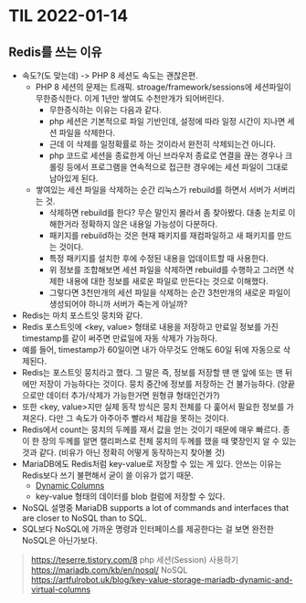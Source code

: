 # TIL 2022-01-14

## Redis를 쓰는 이유

- 속도?(도 맞는데) -> PHP 8 세션도 속도는 괜찮은편.
  - PHP 8 세션의 문제는 트래픽. stroage/framework/sessions에 세션파일이 무한증식한다. 이게 1년만 쌓여도 수천만개가 되어버린다.
    - 무한증식하는 이유는 다음과 같다.
    - php 세션은 기본적으로 파일 기반인데, 설정에 따라 일정 시간이 지나면 세션 파일을 삭제한다.
    - 근데 이 삭제를 일정확률로 하는 것이라서 완전히 삭제되는건 아니다.
    - php 코드로 세션을 종료한게 아닌 브라우저 종료로 연결을 끊는 경우나 크롤링 등에서 프로그램을 연속적으로 접근한 경우에는 세션 파일이 그대로 남아있게 된다.
  - 쌓여있는 세션 파일을 삭제하는 순간 리눅스가 rebuild를 하면서 서버가 서버리는 것.
    - 삭제하면 rebuild를 한다? 무슨 말인지 몰라서 좀 찾아봤다. 대충 눈치로 이해한거라 정확하지 않은 내용일 가능성이 다분하다.
    - 패키지를 rebuild하는 것은 현재 패키지를 재컴파일하고 새 패키지를 만드는 것이다.
    - 특정 패키지를 설치한 후에 수정된 내용을 업데이트할 때 사용한다.
    - 위 정보를 조합해보면 세션 파일을 삭제하면 rebuild를 수행하고 그러면 삭제한 내용에 대한 정보를 새로운 파일로 만든다는 것으로 이해했다.
    - 그렇다면 3천만개의 세션 파일을 삭제하는 순간 3천만개의 새로운 파일이 생성되어야 하니까 서버가 죽는게 아닐까?
- Redis는 마치 포스트잇 뭉치와 같다.
- Redis 포스트잇에 <key, value> 형태로 내용을 저장하고 만료일 정보를 가진 timestamp를 같이 써주면 만료일에 자동 삭제가 가능하다.
- 예를 들어, timestamp가 60일이면 내가 아무것도 안해도 60일 뒤에 자동으로 삭제된다.
- Redis는 포스트잇 뭉치라고 했다. 그 말은 즉, 정보를 저장할 땐 맨 앞에 또는 맨 뒤에만 저장이 가능하다는 것이다. 뭉치 중간에 정보를 저장하는 건 불가능하다. (양끝으로만 데이터 추가/삭제가 가능한거면 원형큐 형태인건가?)
- 또한 <key, value>지만 실제 동작 방식은 뭉치 전체를 다 훑어서 필요한 정보를 가져온다. 다만 그 속도가 아주아주 빨라서 체감을 못하는 것이다.
- Redis에서 count는 뭉치의 두께를 재서 값을 얻는 것이기 때문에 매우 빠르다. 종이 한 장의 두께를 알면 캘리퍼스로 전체 뭉치의 두께를 쟀을 때 몇장인지 알 수 있는 것과 같다. (비유가 아닌 정확히 어떻게 동작하는지 찾아볼 것)
- MariaDB에도 Redis처럼 key-value로 저장할 수 있는 게 있다. 안쓰는 이유는 Redis보다 쓰기 불편해서 굳이 쓸 이유가 없기 때문.
  - [Dynamic Columns](https://mariadb.com/kb/en/dynamic-columns/)
  - key-value 형태의 데이터를 blob 컬럼에 저장할 수 있다.
- NoSQL 설명중 MariaDB supports a lot of commands and interfaces that are closer to NoSQL than to SQL.
- SQL보다 NoSQL에 가까운 명령과 인터페이스를 제공한다는 걸 보면 완전한 NoSQL은 아닌가보다.

> https://teserre.tistory.com/8 php 세션(Session) 사용하기
> https://mariadb.com/kb/en/nosql/ NoSQL
> https://artfulrobot.uk/blog/key-value-storage-mariadb-dynamic-and-virtual-columns
